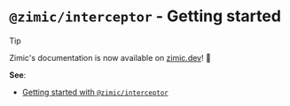 # `@zimic/interceptor` - Getting started

> [!TIP]
>
> Zimic's documentation is now available on [zimic.dev](https://zimic.dev/docs/fetch/getting-started)! :tada:

**See**:

- [Getting started with `@zimic/interceptor`](https://zimic.dev/docs/interceptor/getting-started)

